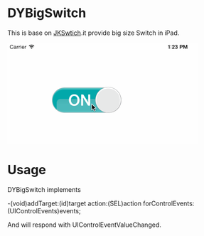 # DYBigSwitch

This is base on [JKSwtich](https://github.com/JamesBKelly/JKSwitch).it provide big size Switch in iPad.

 ![](https://raw.githubusercontent.com/danny-source/DYBigSwitch/master/DYBigSwitchDemo.gif)

# Usage

DYBigSwitch implements

-(void)addTarget:(id)target action:(SEL)action forControlEvents:(UIControlEvents)events;

And will respond with UIControlEventValueChanged.